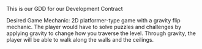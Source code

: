 This is our GDD for our Development Contract

Desired Game Mechanic: 2D platformer-type game with a gravity flip mechanic. The player would have to solve puzzles and challenges by applying gravity to change how you traverse the level. Through gravity, the player will be able to walk along the walls and the ceilings.
